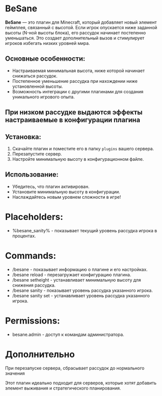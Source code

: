 # BeSane

**BeSane** — это плагин для Minecraft, который добавляет новый элемент геймплея, связанный с высотой. Если игрок опускается ниже заданной высоты (N-ной высоты блока), его рассудок начинает постепенно уменьшаться. Это создает дополнительный вызов и стимулирует игроков избегать низких уровней мира.

## Основные особенности:
- Настраиваемая минимальная высота, ниже которой начинает снижаться рассудок.
- Постепенное уменьшение рассудка при нахождении ниже установленной высоты.
- Возможность интеграции с другими плагинами для создания уникального игрового опыта.

## При низком рассудке выдаются эффекты настраиваемые в конфигурации плагина

## Установка:
1. Скачайте плагин и поместите его в папку `plugins` вашего сервера.
2. Перезапустите сервер.
3. Настройте минимальную высоту в конфигурационном файле.

## Использование:
- Убедитесь, что плагин активирован.
- Установите минимальную высоту в конфигурации.
- Наслаждайтесь новым уровнем сложности в игре!

# Placeholders:
- %besane_sanity% - показывает текущий уровень рассудка игрока в процентах.

# Commands:
- /besane - показывает информацию о плагине и его настройках.
- /besane reload - перезагружает конфигурацию плагина.
- /besane setheight <height> - устанавливает минимальную высоту для снижения рассудка.
- /besane sanity <player> - показывает уровень рассудка указанного игрока.
- /besane sanity set <player> <value> - устанавливает уровень рассудка указанного игрока.

# Permissions:
- besane.admin - доступ к командам администратора.

# Дополнительно
При перезапуске сервера, сбрасывает рассудок до нормального значения

Этот плагин идеально подходит для серверов, которые хотят добавить элемент выживания и стратегического планирования.